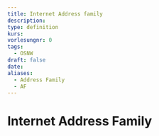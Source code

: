```yaml
---
title: Internet Address family
description: 
type: definition
kurs: 
vorlesungnr: 0
tags:
  - OSNW
draft: false
date: 
aliases:
  - Address Family
  - AF
---
```

# Internet Address Family
